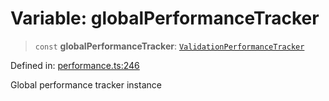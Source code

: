 # Variable: globalPerformanceTracker

> `const` **globalPerformanceTracker**: [`ValidationPerformanceTracker`](../classes/ValidationPerformanceTracker.md)

Defined in: [performance.ts:246](https://github.com/Nick2bad4u/dnsValidator/blob/main/src/performance.ts#L246)

Global performance tracker instance
